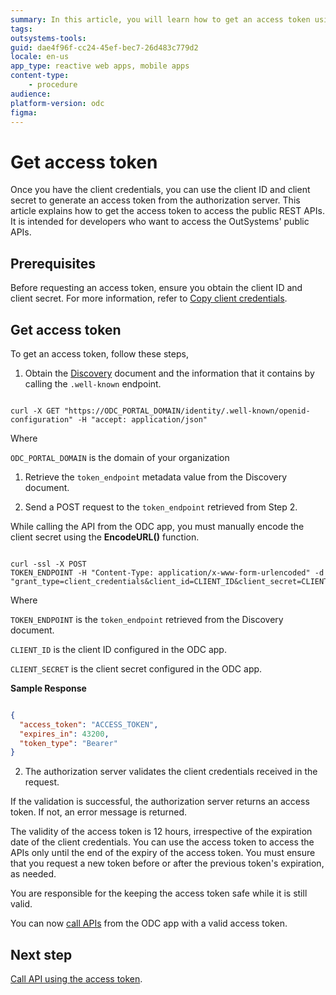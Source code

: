 ```yaml
---
summary: In this article, you will learn how to get an access token using the client credentials.
tags: 
outsystems-tools: 
guid: dae4f96f-cc24-45ef-bec7-26d483c779d2
locale: en-us
app_type: reactive web apps, mobile apps
content-type: 
    - procedure
audience: 
platform-version: odc
figma: 
---
```

# Get access token 

Once you have the client credentials, you can use the client ID and client secret to generate an access token from the authorization server. This article explains how to get the access token to access the public REST APIs. It is intended for developers who want to access the OutSystems' public APIs.

## Prerequisites

Before requesting an access token, ensure you obtain the client ID and client secret. For more information, refer to [Copy client credentials](create-api-client.md#copy-client-credentials).

## Get access token

To get an access token, follow these steps,

1. Obtain the [Discovery](about-oidc-discovery-document.md) document and the information that it contains by calling the `.well-known` endpoint.

```curl

curl -X GET "https://ODC_PORTAL_DOMAIN/identity/.well-known/openid-configuration" -H "accept: application/json"

```
Where

`ODC_PORTAL_DOMAIN` is the domain of your organization

1. Retrieve the `token_endpoint` metadata value from the Discovery document. 

1. Send a POST request to the `token_endpoint` retrieved from Step 2.

<div class="info" markdown="1">

While calling the API from the ODC app, you must manually encode the client secret using the **EncodeURL()** function.

</div>

```curl

curl -ssl -X POST
TOKEN_ENDPOINT -H "Content-Type: application/x-www-form-urlencoded" -d "grant_type=client_credentials&client_id=CLIENT_ID&client_secret=CLIENT_SECRET" 

```
Where

`TOKEN_ENDPOINT` is the `token_endpoint` retrieved from the Discovery document.

`CLIENT_ID` is the client ID configured in the ODC app.

`CLIENT_SECRET` is the client secret configured in the ODC app.

**Sample Response**

```json

{
  "access_token": "ACCESS_TOKEN",
  "expires_in": 43200,
  "token_type": "Bearer"
}

```

2. The authorization server validates the client credentials received in the request.

If the validation is successful, the authorization server returns an access token. If not, an error message is returned.

<div class="info" markdown="1">

The validity of the access token is 12 hours, irrespective of the expiration date of the client credentials. You can use the access token to access the APIs only until the end of the expiry of the access token. You must ensure that you request a new token before or after the previous token's expiration, as needed.

You are responsible for the keeping the access token safe while it is still valid.

</div>

You can now [call APIs](call-api.md) from the ODC app with a valid access token.

## Next step

[Call API using the access token](call-api.md).
